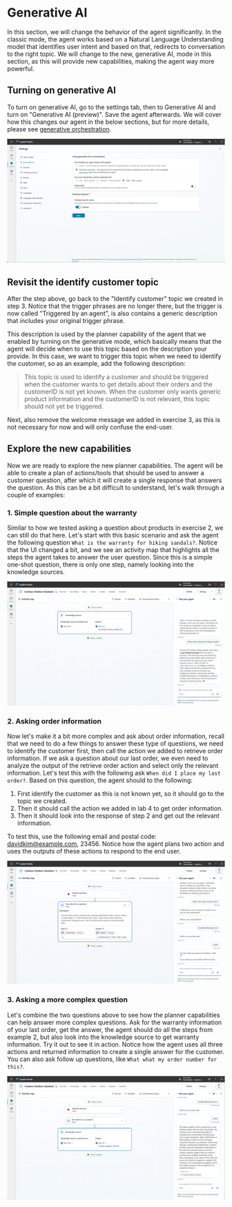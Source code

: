 # Generative AI

In this section, we will change the behavior of the agent significantly. In the classic mode, the agent works based on a Natural Language Understanding model that identifies user intent and based on that, redirects to conversation to the right topic. We will change to the new, generative AI, mode in this section, as this will provide new capabilities, making the agent way more powerful.

## Turning on generative AI

To turn on generative AI, go to the settings tab, then to Generative AI and turn on "Generative AI (preview)". Save the agent afterwards. We will cover how this changes our agent in the below sections, but for more details, please see [generative orchestration](https://learn.microsoft.com/en-us/microsoft-copilot-studio/advanced-generative-actions).

![Generative AI Setting](../media/09-Generative-AI-setting.png)

## Revisit the identify customer topic

After the step above, go back to the "Identify customer" topic we created in step 3. Notice that the trigger phrases are no longer there, but the trigger is now called "Triggered by an agent", is also contains a generic description that includes your original trigger phrase.

This description is used by the planner capability of the agent that we enabled by turning on the generative mode, which basically means that the agent will decide when to use this topic based on the description your provide. In this case, we want to trigger this topic when we need to identify the customer, so as an example, add the following description:

> This topic is used to identify a customer and should be triggered when the customer wants to get details about their orders and the customerID is not yet known. When the customer only wants generic product information and the customerID is not relevant, this topic should not yet be triggered.

Next, also remove the welcome message we added in exercise 3, as this is not necessary for now and will only confuse the end-user.

## Explore the new capabilities

Now we are ready to explore the new planner capabilities. The agent will be able to create a plan of actions/tools that should be used to answer a customer question, after which it will create a single response that answers the question. As this can be a bit difficult to understand, let's walk through a couple of examples:

### 1. Simple question about the warranty
Similar to how we tested asking a question about products in exercise 2, we can still do that here. Let's start with this basic scenario and ask the agent the following question `What is the warranty for hiking sandals?`. Notice that the UI changed a bit, and we see an activity map that highlights all the steps the agent takes to answer the user question. Since this is a simple one-shot question, there is only one step, namely looking into the knowledge sources.

![Sample one](../media/10-Orchestration-Sample-1.png)

### 2. Asking order information
Now let's make it a bit more complex and ask about order information, recall that we need to do a few things to answer these type of questions, we need to identify the customer first, then call the action we added to retrieve order information. If we ask a question about our last order, we even need to analyze the output of the retrieve order action and select only the relevant information. Let's test this with the following ask `When did I place my last order?`. Based on this question, the agent should to the following:
1. First identify the customer as this is not known yet, so it should go to the topic we created.
2. Then it should call the action we added in lab 4 to get order information.
3. Then it should look into the response of step 2 and get out the relevant information.

To test this, use the following email and postal code: davidkim@example.com, 23456. Notice how the agent plans two action and uses the outputs of these actions to respond to the end user.

![Sample two](../media/10-Orchestration-Sample-2.png)


### 3. Asking a more complex question
Let's combine the two questions above to see how the planner capabilities can help answer more complex questions. Ask for the warranty information of your last order, get the answer, the agent should do all the steps from example 2, but also look into the knowledge source to get warranty information. Try it out to see it in action. Notice how the agent uses all three actions and returned information to create a single answer for the customer. You can also ask follow up questions, like `What what my order number for this?`.

![Sample three](../media/10-Orchestration-Sample-3.png)